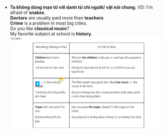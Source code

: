 * **Ta không dùng mạo từ với danh từ chỉ người/ vật nói
  chung.**
  VD: I'm afraid of **snakes**.\
  **Doctors** are usually paid more than **teachers**.\
  **Crime** is a problem in most big cities. \
  Do you like **classical music**? \
  My favorite subject at school is **history**.
![img.png](../../../images/Compare%20The%20and%20Non%20The.png)
